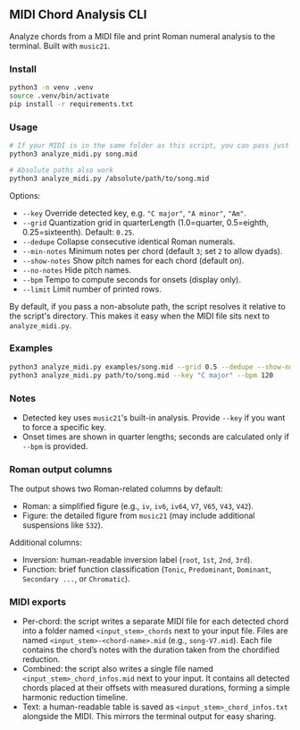 ## MIDI Chord Analysis CLI

Analyze chords from a MIDI file and print Roman numeral analysis to the terminal. Built with `music21`.

### Install

```bash
python3 -m venv .venv
source .venv/bin/activate
pip install -r requirements.txt
```

### Usage

```bash
# If your MIDI is in the same folder as this script, you can pass just the filename
python3 analyze_midi.py song.mid

# Absolute paths also work
python3 analyze_midi.py /absolute/path/to/song.mid
```

Options:

- `--key` Override detected key, e.g. `"C major"`, `"A minor"`, `"Am"`.
- `--grid` Quantization grid in quarterLength (1.0=quarter, 0.5=eighth, 0.25=sixteenth). Default: `0.25`.
- `--dedupe` Collapse consecutive identical Roman numerals.
- `--min-notes` Minimum notes per chord (default `3`; set `2` to allow dyads).
- `--show-notes` Show pitch names for each chord (default on).
- `--no-notes` Hide pitch names.
- `--bpm` Tempo to compute seconds for onsets (display only).
- `--limit` Limit number of printed rows.

By default, if you pass a non-absolute path, the script resolves it relative to the script's directory. This makes it easy when the MIDI file sits next to `analyze_midi.py`.

### Examples

```bash
python3 analyze_midi.py examples/song.mid --grid 0.5 --dedupe --show-notes
python3 analyze_midi.py path/to/song.mid --key "C major" --bpm 120
```

### Notes

- Detected key uses `music21`'s built-in analysis. Provide `--key` if you want to force a specific key.
- Onset times are shown in quarter lengths; seconds are calculated only if `--bpm` is provided.

### Roman output columns

The output shows two Roman-related columns by default:

- Roman: a simplified figure (e.g., `iv`, `iv6`, `iv64`, `V7`, `V65`, `V43`, `V42`).
- Figure: the detailed figure from `music21` (may include additional suspensions like `532`).

Additional columns:

- Inversion: human-readable inversion label (`root`, `1st`, `2nd`, `3rd`).
- Function: brief function classification (`Tonic`, `Predominant`, `Dominant`, `Secondary ...`, or `Chromatic`).

### MIDI exports

- Per-chord: the script writes a separate MIDI file for each detected chord into a folder named `<input_stem>_chords` next to your input file. Files are named `<input_stem>-<chord-name>.mid` (e.g., `song-V7.mid`). Each file contains the chord’s notes with the duration taken from the chordified reduction.
- Combined: the script also writes a single file named `<input_stem>_chord_infos.mid` next to your input. It contains all detected chords placed at their offsets with measured durations, forming a simple harmonic reduction timeline.
- Text: a human-readable table is saved as `<input_stem>_chord_infos.txt` alongside the MIDI. This mirrors the terminal output for easy sharing.

